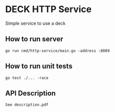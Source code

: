 # DECK HTTP Service

Simple service to use a deck

## How to run server

```go run cmd/http-service/main.go -address :8089```


## How to run unit tests
```go test ./... -race```


## API Description
``` 
See description.pdf
```
 
